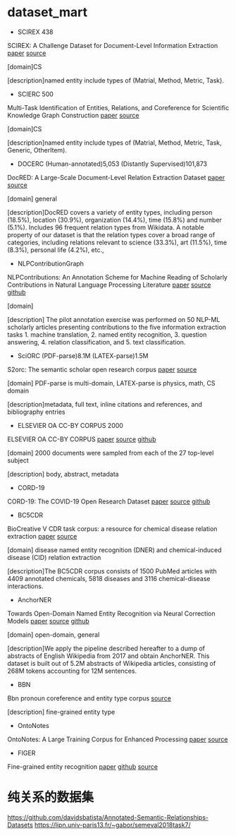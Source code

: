 # dataset_mart

* SCIREX 438

SCIREX: A Challenge Dataset for Document-Level Information Extraction 
[paper](https://www.aclweb.org/anthology/2020.acl-main.670.pdf) 
[source](https://github.com/allenai/SciREX)

[domain]CS

[description]named entity include types of (Matrial, Method, Metric, Task).

* SCIERC 500

Multi-Task Identification of Entities, Relations, and Coreference for Scientific Knowledge Graph Construction
[paper](https://www.aclweb.org/anthology/D18-1360.pdf)
[source](https://github.com/allenai/SciREX)

[domain]CS

[description]named entity include types of (Matrial, Method, Metric, Task, Generic, OtherItem).

* DOCERC (Human-annotated)5,053  (Distantly Supervised)101,873

DocRED: A Large-Scale Document-Level Relation Extraction Dataset
[paper](https://www.aclweb.org/anthology/P19-1074.pdf)
[source](https://github.com/thunlp/DocRED)

[domain] general

[description]DocRED covers a variety of entity types, including person (18.5%), location (30.9%), organization (14.4%), time (15.8%) and number (5.1%). Includes 96 frequent relation types from Wikidata. A notable property of our dataset is that the relation types cover a broad range of categories, including relations relevant to science (33.3%), art (11.5%), time (8.3%), personal life (4.2%), etc.,

* NLPContributionGraph

NLPContributions: An Annotation Scheme for Machine Reading of Scholarly Contributions in Natural Language Processing Literature
[paper](https://arxiv.org/pdf/2006.12870.pdf)
[source](https://ncg-task.github.io/data.html)
[github](https://github.com/jenlindadsouza/NLPContributions)

[domain]

[description]  The pilot annotation exercise was performed on 50 NLP-ML scholarly articles presenting contributions to the five information extraction tasks 1. machine translation, 2. named entity recognition, 3. question answering, 4. relation classification, and 5. text classification.

* SciORC (PDF-parse)8.1M  (LATEX-parse)1.5M

S2orc: The semantic scholar open research corpus
[paper](https://www.aclweb.org/anthology/2020.acl-main.447.pdf)
[source](https://github.com/allenai/s2orc)

[domain] PDF-parse is multi-domain, LATEX-parse is physics, math, CS domain

[description]metadata, full text, inline citations and references, and bibliography entries

* ELSEVIER OA CC-BY CORPUS 2000

ELSEVIER OA CC-BY CORPUS
[paper](https://arxiv.org/pdf/2008.00774)
[source](https://data.mendeley.com/datasets/zm33cdndxs/2)
[github](https://github.com/elsevierlabs-os/AnnotationQuery)

[domain] 2000 documents were sampled from each of the 27 top-level subject

[description] body, abstract, metadata

* CORD-19

CORD-19: The COVID-19 Open Research Dataset
[paper](https://arxiv.org/pdf/2004.10706.pdf)
[source](https://www.semanticscholar.org/cord19/download)
[github](https://github.com/allenai/cord19)

* BC5CDR 

BioCreative V CDR task corpus: a resource for chemical disease relation extraction
[paper](https://www.ncbi.nlm.nih.gov/pmc/articles/PMC4860626/pdf/baw068.pdf)
[source](http://www.biocreative.org/tasks/biocreative-v/track-3-cdr/)

[domain] disease named entity recognition (DNER) and chemical-induced disease (CID) relation extraction

[description]The BC5CDR corpus consists of 1500 PubMed articles with 4409 annotated chemicals, 5818 diseases and 3116 chemical-disease interactions.

* AnchorNER

Towards Open-Domain Named Entity Recognition via Neural Correction Models
[paper](https://arxiv.org/pdf/1909.06058.pdf)
[source](https://drive.google.com/file/d/1Qm3WCWLOPRgTJUuXBKrOLPr20V5yOa5i/view?usp=sharing)
[github](https://github.com/zmd971202/OpenNER)

[domain] open-domain, general

[description]We apply the pipeline described hereafter to a dump of abstracts of English Wikipedia from 2017 and obtain AnchorNER. This dataset is built out of 5.2M abstracts of Wikipedia articles, consisting of 268M tokens accounting for 12M sentences. 

* BBN

Bbn pronoun coreference and entity type corpus
[source](https://catalog.ldc.upenn.edu/LDC2005T33)

[description] fine-grained entity type

* OntoNotes

OntoNotes: A Large Training Corpus for Enhanced Processing
[paper](https://www.researchgate.net/publication/230876724_OntoNotes_A_Large_Training_Corpus_for_Enhanced_Processing)
[source](https://catalog.ldc.upenn.edu/LDC2013T19)

* FIGER

Fine-grained entity recognition
[paper](http://xiaoling.github.com/pubs/ling-aaai12.pdf)
[github](https://github.com/xiaoling/figer)
[source](https://drive.google.com/open?id=0B52yRXcdpG6MMnRNV3dTdGdYQ2M)

# 纯关系的数据集
https://github.com/davidsbatista/Annotated-Semantic-Relationships-Datasets
https://lipn.univ-paris13.fr/~gabor/semeval2018task7/

